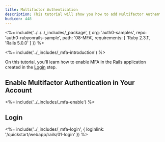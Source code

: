 ```yaml
---
title: Multifactor Authentication
description: This tutorial will show you how to add Multifactor Authentication to your Rails app with Auth0.
budicon: 448
---
```


<%= include('../../../_includes/_package', {
  org: 'auth0-samples',
  repo: 'auth0-rubyonrails-sample',
  path: '08-MFA',
  requirements: [
    'Ruby 2.3.1',
    'Rails 5.0.0'
  ]
}) %>

<%= include('../_includes/_mfa-introduction') %>

On this tutorial, you'll learn how to enable MFA in the Rails application created in the [Login](/quickstart/webapp/rails/01-login) step.

## Enable Multifactor Authentication in Your Account

<%= include('../_includes/_mfa-enable') %>

## Login

<%= include('../_includes/_mfa-login', { loginlink: '/quickstart/webapp/rails/01-login' }) %>
